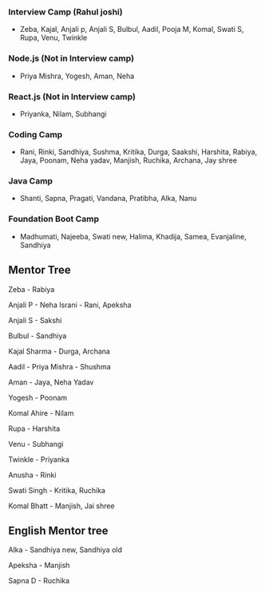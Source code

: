 ### Interview Camp (Rahul joshi)
- Zeba, Kajal, Anjali p, Anjali S, Bulbul, Aadil, Pooja M, Komal, Swati S, Rupa, Venu, Twinkle

### Node.js (Not in Interview camp)
- Priya Mishra, Yogesh, Aman, Neha

### React.js (Not in Interview camp)
- Priyanka, Nilam, Subhangi

### Coding Camp
- Rani, Rinki, Sandhiya, Sushma, Kritika, Durga, Saakshi, Harshita, Rabiya, Jaya, Poonam, Neha yadav, Manjish, Ruchika, Archana, Jay shree

### Java Camp
- Shanti, Sapna, Pragati, Vandana, Pratibha, Alka, Nanu

### Foundation Boot Camp
-  Madhumati, Najeeba, Swati new, Halima, Khadija, Samea, Evanjaline, Sandhiya

## Mentor Tree

Zeba - Rabiya

Anjali P - Neha Israni - Rani, Apeksha

Anjali S - Sakshi

Bulbul - Sandhiya

Kajal Sharma - Durga, Archana

Aadil - Priya Mishra - Shushma

Aman - Jaya, Neha Yadav

Yogesh - Poonam

Komal Ahire - Nilam 

Rupa - Harshita

Venu - Subhangi

Twinkle - Priyanka

Anusha - Rinki

Swati Singh - Kritika, Ruchika

Komal Bhatt - Manjish, Jai shree

## English Mentor tree

Alka - Sandhiya new, Sandhiya old 

Apeksha - Manjish

Sapna D - Ruchika
